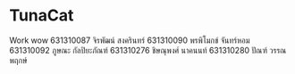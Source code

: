 # TunaCat
Work wow
631310087 จิรพัฒน์ สงครินทร์
631310090 พรพิโมกข์ จันทร์หอม
631310092 ภูษณะ กัลปิยะภัณฑ์
631310276 ชิษณุพงศ์ นาคนนท์
631310280 ปัณฑ์ วรรณพฤกษ์
